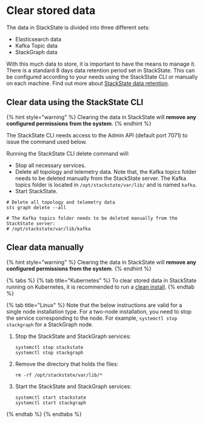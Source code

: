 

# Clear stored data

The data in StackState is divided into three different sets:

* Elasticsearch data
* Kafka Topic data
* StackGraph data

With this much data to store, it is important to have the means to manage it. There is a standard 8 days data retention period set in StackState. This can be configured according to your needs using the StackState CLI or manually on each machine. Find out more about [StackState data retention](data_retention.md).

## Clear data using the StackState CLI

{% hint style="warning" %}
Clearing the data in StackState will **remove any configured permissions from the system**.
{% endhint %}

The StackState CLI needs access to the Admin API \(default port 7071\) to issue the command used below.

Running the StackState CLI delete command will:

* Stop all necessary services.
* Delete all topology and telemetry data. Note that, the Kafka topics folder needs to be deleted manually from the StackState server. The Kafka topics folder is located in `/opt/stackstate/var/lib/` and is named `kafka`.
* Start StackState.

```text
# Delete all topology and telemetry data
sts graph delete --all

# The Kafka topics folder needs to be deleted manually from the StackState server:
# /opt/stackstate/var/lib/kafka
```

## Clear data manually

{% hint style="warning" %}
Clearing the data in StackState will **remove any configured permissions from the system**.
{% endhint %}

{% tabs %}
{% tab title="Kubernetes" %}
To clear stored data in StackState running on Kubernetes, it is recommended to run a [clean install](../install-stackstate/kubernetes_install/install_stackstate.md).
{% endtab %}

{% tab title="Linux" %}
Note that the below instructions are valid for a single node installation type. For a two-node installation, you need to stop the service corresponding to the node. For example, `systemctl stop stackgraph` for a StackGraph node.

1. Stop the StackState and StackGraph services:

   ```text
   systemctl stop stackstate
   systemctl stop stackgraph
   ```

2. Remove the directory that holds the files:

   ```text
   rm -rf /opt/stackstate/var/lib/*
   ```

3. Start the StackState and StackGraph services:

   ```text
   systemctl start stackstate
   systemctl start stackgraph
   ```
{% endtab %}
{% endtabs %}

